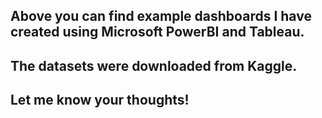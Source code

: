 ## Above you can find example dashboards I have created using Microsoft PowerBI and Tableau.

## The datasets were downloaded from Kaggle.

## Let me know your thoughts!
